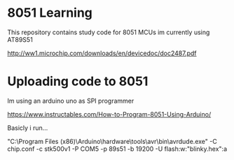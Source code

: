 # 8051 Learning

This repository contains study code for 8051 MCUs im currently using AT89S51 

http://ww1.microchip.com/downloads/en/devicedoc/doc2487.pdf

# Uploading code to 8051

Im using an arduino uno as SPI programmer 

https://www.instructables.com/How-to-Program-8051-Using-Arduino/


Basicly i run... 

"C:\Program Files (x86)\Arduino\hardware\tools\avr\bin\avrdude.exe" -C chip.conf -c stk500v1 -P COM5 -p 89s51 -b 19200 -U flash:w:"blinky.hex":a

